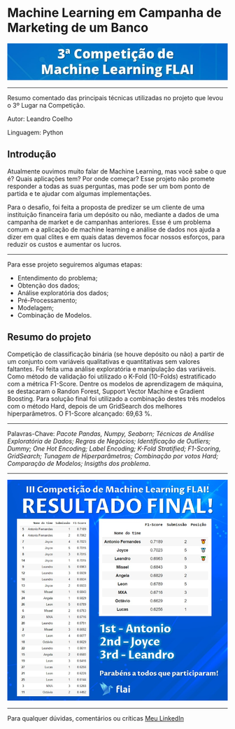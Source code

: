 # Machine Learning em Campanha de Marketing de um Banco
<p align="center">
<img src="https://raw.githubusercontent.com/LeandroCoelhos/desafio_flai/main/data/TituloCompeti%C3%A7%C3%A3o.jpg">
</p>

----

Resumo comentado das principais técnicas utilizadas no projeto que levou o 3º Lugar na Competição.

Autor: Leandro Coelho

Linguagem: Python

Introdução
----
Atualmente ouvimos muito falar de Machine Learning, mas você sabe o que é? Quais aplicações tem? Por onde começar?
Esse projeto não promete responder a todas as suas perguntas, mas pode ser um bom ponto de partida e te ajudar com algumas implementações.

Para o desafio, foi feita a proposta de predizer se um cliente de uma instituição financeira faria um depósito ou não, mediante a dados de uma campanha de market e de campanhas anteriores. Esse é um problema comum e a aplicação de machine learning e análise de dados nos ajuda a dizer em qual clites e em quais datas devemos focar nossos esforços, para reduzir os custos e aumentar os lucros.

----
Para esse projeto seguiremos algumas etapas:

 * Entendimento do problema;
 * Obtenção dos dados;
 * Análise exploratória dos dados;
 * Pré-Processamento;
 * Modelagem;
 * Combinação de Modelos.

Resumo do projeto
----
Competição de classificação binária (se houve depósito ou não) a partir de um conjunto com variáveis qualitativas e quantitativas sem valores faltantes. Foi feita uma análise exploratória e manipulação das variáveis. Como método de validação foi utilizado o K-Fold (10-Folds) estratificado com a métrica F1-Score. Dentre os modelos de aprendizagem de máquina, se destacaram o Randon Forest, Support Vector Machine e Gradient Boosting. Para solução final foi utilizado a combinação destes três modelos com o método Hard, depois de um GridSearch dos melhores hiperparâmetros. O F1-Score alcançado: 69,63 %.

---
Palavras-Chave: _Pacote Pandas, Numpy, Seaborn; Técnicas de Análise Exploratória de Dados; Regras de Negócios; Identificação de Outliers; Dummy; One Hot Encoding; Label Encoding; K-Fold Stratified; F1-Scoring, GridSearch; Tunagem de Hiperparâmetros; Combinação por votos Hard; Comparação de Modelos; Insigths dos problema_.

----
<p align="center">
<img src="https://raw.githubusercontent.com/LeandroCoelhos/desafio_flai/main/data/Placar%20FInal%20Flai.jpeg" />
</p>

----

Para qualquer dúvidas, comentários ou críticas
[Meu LinkedIn](https://www.linkedin.com/in/leandro-coelhos/)
